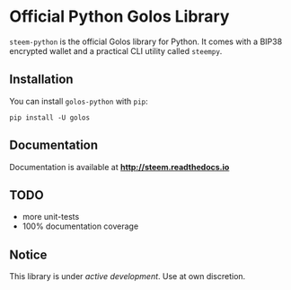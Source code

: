 # Official Python Golos Library
`steem-python` is the official Golos library for Python. It comes with a BIP38 encrypted wallet and a practical CLI utility called `steempy`.

## Installation
You can install `golos-python` with `pip`:

```
pip install -U golos
```

## Documentation
Documentation is available at **http://steem.readthedocs.io**

## TODO
* more unit-tests
* 100% documentation coverage

## Notice
This library is under *active development*. Use at own discretion.

